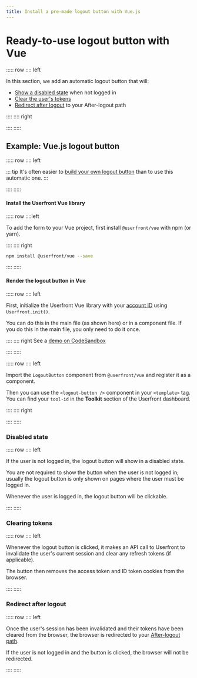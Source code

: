 ```yaml
---
title: Install a pre-made logout button with Vue.js
---
```


<toolkit-breadcrumb />

# Ready-to-use logout button with Vue

::::: row
:::: left

In this section, we add an automatic logout button that will:

- [Show a disabled state](#disabled-state) when not logged in
- [Clear the user's tokens](#clearing-tokens)
- [Redirect after logout](#redirect-after-logout) to your After-logout path

::::
:::: right

<iframe-demo display-title="Logout button" height="140"></iframe-demo>

::::
:::::

## Example: Vue.js logout button

::::: row
:::: left

::: tip
It's often easier to [build your own logout button](/guide/toolkit/build-logout-button-vue.html) than to use this automatic one.
:::

::::
:::::

#### Install the Userfront Vue library

::::: row
::::left

To add the form to your Vue project, first install `@userfront/vue` with npm (or yarn).

::::
:::: right

```sh
npm install @userfront/vue --save
```

::::
:::::

#### Render the logout button in Vue

::::: row
:::: left

First, initialize the Userfront Vue library with your [account ID](/guide/glossary.html#account-id) using `Userfront.init()`.

You can do this in the main file (as shown here) or in a component file. If you do this in the main file, you only need to do it once.

::::
:::: right
See a [demo on CodeSandbox](https://codesandbox.io/s/userfront-vue-example-5xf85?file=/src/App.vue)

<install-vue display-title="Logout button" file="main.js"/>

::::
:::::

::::: row
:::: left

Import the `LogoutButton` component from `@userfront/vue` and register it as a component.

Then you can use the `<logout-button />` component in your `<template>` tag. You can find your `tool-id` in the **Toolkit** section of the Userfront dashboard.

::::
:::: right

<install-vue display-title="Logout button" file="App.vue"/>

::::
:::::

### Disabled state

::::: row
:::: left

If the user is not logged in, the logout button will show in a disabled state.

You are not required to show the button when the user is not logged in; usually the logout button is only shown on pages where the user must be logged in.

Whenever the user is logged in, the logout button will be clickable.

::::
:::::

### Clearing tokens

::::: row
:::: left

Whenever the logout button is clicked, it makes an API call to Userfront to invalidate the user's current session and clear any refresh tokens (if applicable).

The button then removes the access token and ID token cookies from the browser.

::::
:::::

### Redirect after logout

::::: row
:::: left

Once the user's session has been invalidated and their tokens have been cleared from the browser, the browser is redirected to your [After-logout path](/guide/glossary.html#after-logout-path).

If the user is not logged in and the button is clicked, the browser will not be redirected.

::::
:::::
